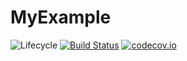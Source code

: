 # MyExample

![Lifecycle](https://img.shields.io/badge/lifecycle-experimental-orange.svg)<!--
![Lifecycle](https://img.shields.io/badge/lifecycle-maturing-blue.svg)
![Lifecycle](https://img.shields.io/badge/lifecycle-stable-green.svg)
![Lifecycle](https://img.shields.io/badge/lifecycle-retired-orange.svg)
![Lifecycle](https://img.shields.io/badge/lifecycle-archived-red.svg)
![Lifecycle](https://img.shields.io/badge/lifecycle-dormant-blue.svg) -->
[![Build Status](https://travis-ci.org/yakir12/MyExample.jl.svg?branch=master)](https://travis-ci.org/yakir12/MyExample.jl)
[![codecov.io](http://codecov.io/github/yakir12/MyExample.jl/coverage.svg?branch=master)](http://codecov.io/github/yakir12/MyExample.jl?branch=master)
